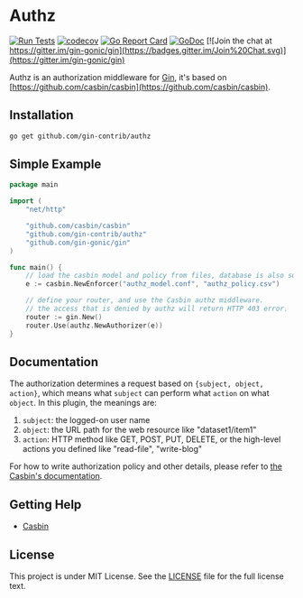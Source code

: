 # Authz

[![Run Tests](https://github.com/gin-contrib/authz/actions/workflows/go.yml/badge.svg?branch=master)](https://github.com/gin-contrib/authz/actions/workflows/go.yml)
[![codecov](https://codecov.io/gh/gin-contrib/authz/branch/master/graph/badge.svg)](https://codecov.io/gh/gin-contrib/authz)
[![Go Report Card](https://goreportcard.com/badge/github.com/gin-contrib/authz)](https://goreportcard.com/report/github.com/gin-contrib/authz)
[![GoDoc](https://godoc.org/github.com/gin-contrib/authz?status.svg)](https://godoc.org/github.com/gin-contrib/authz)
[![Join the chat at https://gitter.im/gin-gonic/gin](https://badges.gitter.im/Join%20Chat.svg)](https://gitter.im/gin-gonic/gin)

Authz is an authorization middleware for [Gin](https://github.com/gin-gonic/gin), it's based on [https://github.com/casbin/casbin](https://github.com/casbin/casbin).

## Installation

```bash
go get github.com/gin-contrib/authz
```

## Simple Example

```Go
package main

import (
    "net/http"

    "github.com/casbin/casbin"
    "github.com/gin-contrib/authz"
    "github.com/gin-gonic/gin"
)

func main() {
    // load the casbin model and policy from files, database is also supported.
    e := casbin.NewEnforcer("authz_model.conf", "authz_policy.csv")

    // define your router, and use the Casbin authz middleware.
    // the access that is denied by authz will return HTTP 403 error.
    router := gin.New()
    router.Use(authz.NewAuthorizer(e))
}
```

## Documentation

The authorization determines a request based on ``{subject, object, action}``, which means what ``subject`` can perform what ``action`` on what ``object``. In this plugin, the meanings are:

1. ``subject``: the logged-on user name
2. ``object``: the URL path for the web resource like "dataset1/item1"
3. ``action``: HTTP method like GET, POST, PUT, DELETE, or the high-level actions you defined like "read-file", "write-blog"

For how to write authorization policy and other details, please refer to [the Casbin's documentation](https://github.com/casbin/casbin).

## Getting Help

- [Casbin](https://github.com/casbin/casbin)

## License

This project is under MIT License. See the [LICENSE](LICENSE) file for the full license text.
